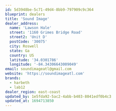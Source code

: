 ```yaml
---
id: 5d3948be-5c71-49d4-8bb9-797909c9c364
blueprint: dealers
title: 'Sound Image'
dealer_address:
  name: 'Lawson Hale'
  street: '1160 Grimes Bridge Road'
  street2: 'Unit D'
  postCode: '30075'
  city: Roswell
  state: Ga
  country: US
  latitude: '34.0301786'
  longitude: '-84.34306643009049'
email: soundimageatl@gmail.com
website: 'https://soundimageatl.com'
brands:
  - harbeth
  - lab12
dealer_region: east-coast
updated_by: 1e5fda92-5ac2-4abb-b403-8041edf0b4c3
updated_at: 1694713850
---
```

